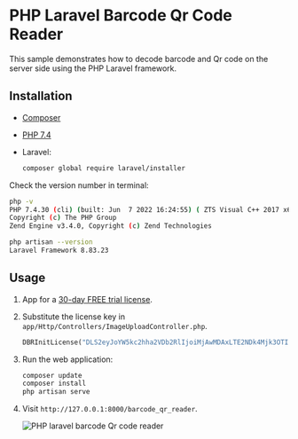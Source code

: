 # PHP Laravel Barcode Qr Code Reader
This sample demonstrates how to decode barcode and Qr code on the server side using the PHP Laravel framework.

## Installation
- [Composer](https://getcomposer.org/download/)
- [PHP 7.4](https://windows.php.net/download)
- Laravel:

    ```bash
    composer global require laravel/installer
    ```

Check the version number in terminal:

```bash
php -v
PHP 7.4.30 (cli) (built: Jun  7 2022 16:24:55) ( ZTS Visual C++ 2017 x64 )
Copyright (c) The PHP Group
Zend Engine v3.4.0, Copyright (c) Zend Technologies

php artisan --version
Laravel Framework 8.83.23
```

## Usage
1. App for a [30-day FREE trial license](https://www.dynamsoft.com/customer/license/trialLicense/?product=dbr).
2. Substitute the license key in `app/Http/Controllers/ImageUploadController.php`.

    ```php
    DBRInitLicense("DLS2eyJoYW5kc2hha2VDb2RlIjoiMjAwMDAxLTE2NDk4Mjk3OTI2MzUiLCJvcmdhbml6YXRpb25JRCI6IjIwMDAwMSIsInNlc3Npb25QYXNzd29yZCI6IndTcGR6Vm05WDJrcEQ5YUoifQ==");
    ```

3. Run the web application:

    ```bash
    composer update
    composer install
    php artisan serve
    ```
4. Visit `http://127.0.0.1:8000/barcode_qr_reader`.

    ![PHP laravel barcode Qr code reader](https://www.dynamsoft.com/codepool/img/2022/08/php-laravel-barcode-qr-reader.gif)